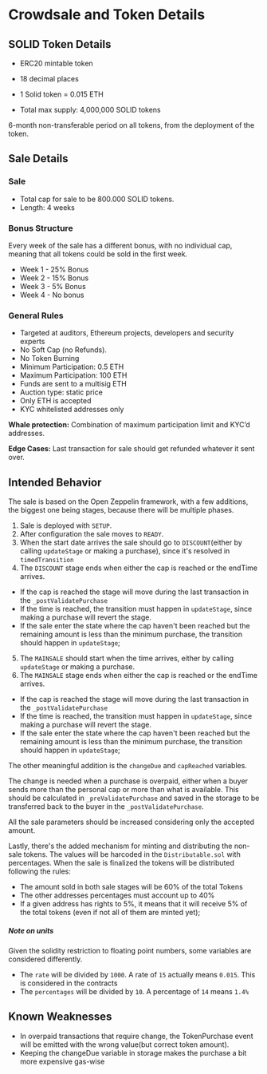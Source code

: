 # Crowdsale and Token Details

## SOLID Token Details
* ERC20 mintable token
* 18 decimal places
* 1 Solid token = 0.015 ETH

* Total max supply: 4,000,000 SOLID tokens


6-month non-transferable period on all tokens, from the deployment of the token.

## Sale Details
### Sale
- Total cap for sale to be 800.000 SOLID tokens.
- Length: 4 weeks

### Bonus Structure
Every week of the sale has a different bonus, with no individual cap, meaning that all tokens could be sold in the first week.
- Week 1 - 25% Bonus
- Week 2 - 15% Bonus
- Week 3 - 5% Bonus
- Week 4 - No bonus

### General Rules
- Targeted at auditors, Ethereum projects, developers and security experts
- No Soft Cap (no Refunds).
- No Token Burning
- Minimum Participation: 0.5 ETH
- Maximum Participation: 100 ETH
- Funds are sent to a multisig ETH
- Auction type: static price
- Only ETH is accepted
- KYC whitelisted addresses only



__Whale protection:__  Combination of maximum participation limit and KYC’d addresses.

__Edge Cases:__ Last transaction for sale should get refunded whatever it sent over.

## Intended Behavior

The sale is based on the Open Zeppelin framework, with a few additions, the biggest one being stages, because there will be multiple phases.

1) Sale is deployed with `SETUP`.
2) After configuration the sale moves to `READY`.
3) When the start date arrives the sale should go to `DISCOUNT`(either by calling `updateStage` or making a purchase), since it's resolved in `timedTransition`
4) The `DISCOUNT` stage ends when either the cap is reached or the endTime arrives.
  * If the cap is reached the stage will move during the last transaction in the `_postValidatePurchase`
  * If the time is reached, the transition must happen in `updateStage`, since making a purchase will revert the stage.
  * If the sale enter the state where the cap haven't been reached but the remaining amount is less than the minimum purchase, the transition should happen in `updateStage`;
5) The `MAINSALE` should start when the time arrives, either by calling `updateStage` or making a purchase.
7) The `MAINSALE` stage ends when either the cap is reached or the endTime arrives.
  * If the cap is reached the stage will move during the last transaction in the `_postValidatePurchase`
  * If the time is reached, the transition must happen in `updateStage`, since making a purchase will revert the stage.
  * If the sale enter the state where the cap haven't been reached but the remaining amount is less than the minimum purchase, the transition should happen in `updateStage`;


The other meaningful addition is the `changeDue` and `capReached` variables.

The change is needed when a purchase is overpaid, either when a buyer sends more than the personal cap or more than what is available. This should be calculated in `_preValidatePurchase` and saved in the storage to be transferred back to the buyer in the `_postValidatePurchase`.

All the sale parameters should be increased considering only the accepted amount.

Lastly, there's the added mechanism for minting and distributing the non-sale tokens.
The values will be harcoded in the `Distributable.sol` with percentages. When the sale is finalized the tokens will be distributed following the rules:

* The amount sold in both sale stages will be 60% of the total Tokens
* The other addresses percentages must account up to 40%
* If a given address has rights to 5%, it means that it will receive 5% of the total tokens (even if not all of them are minted yet);


##### Note on units
Given the solidity restriction to floating point numbers, some variables are considered differently.
* The `rate` will be divided by `1000`. A rate of `15` actually means `0.015`. This is considered in the contracts
* The `percentages` will be divided by `10`. A percentage of `14` means `1.4%`   

## Known Weaknesses
* In overpaid transactions that require change, the TokenPurchase event will be emitted with the wrong value(but correct token amount).
* Keeping the changeDue variable in storage makes the purchase a bit more expensive gas-wise

